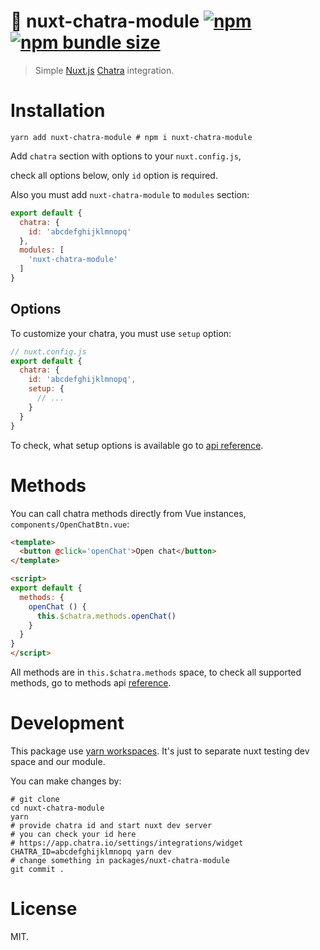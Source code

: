 # 💬 nuxt-chatra-module [![npm](https://img.shields.io/npm/v/nuxt-chatra-module)](https://www.npmjs.com/package/nuxt-chatra-module) [![npm bundle size](https://img.shields.io/bundlephobia/minzip/nuxt-chatra-module)](https://www.npmjs.com/package/nuxt-chatra-module)

> Simple [Nuxt.js](https://nuxtjs.org) [Chatra](https://chatra.com) integration.

# Installation

`yarn add nuxt-chatra-module # npm i nuxt-chatra-module`

Add `chatra` section with options to your `nuxt.config.js`,

check all options below, only `id` option is required.

Also you must add `nuxt-chatra-module` to `modules` section:

```js
export default {
  chatra: {
    id: 'abcdefghijklmnopq'
  },
  modules: [
    'nuxt-chatra-module'
  ]
}
```

## Options

To customize your chatra, you must use `setup` option:

```js
// nuxt.config.js
export default {
  chatra: {
    id: 'abcdefghijklmnopq',
    setup: {
      // ...
    }
  }
}
```

To check, what setup options is available go to [api reference](https://chatra.com/help/api/#settings).

# Methods

You can call chatra methods directly from Vue instances, `components/OpenChatBtn.vue`:
```html
<template>
  <button @click='openChat'>Open chat</button>
</template>

<script>
export default {
  methods: {
    openChat () {
      this.$chatra.methods.openChat()
    }
  }
}
</script>
```

All methods are in `this.$chatra.methods` space, to check all supported methods,
go to methods api [reference](https://chatra.com/help/api/#methods).

# Development

This package use [yarn workspaces](https://classic.yarnpkg.com/en/docs/workspaces).
It's just to separate nuxt testing dev space and our module.

You can make changes by:

```shell
# git clone
cd nuxt-chatra-module
yarn
# provide chatra id and start nuxt dev server
# you can check your id here
# https://app.chatra.io/settings/integrations/widget
CHATRA_ID=abcdefghijklmnopq yarn dev
# change something in packages/nuxt-chatra-module
git commit .
```

# License

MIT.

